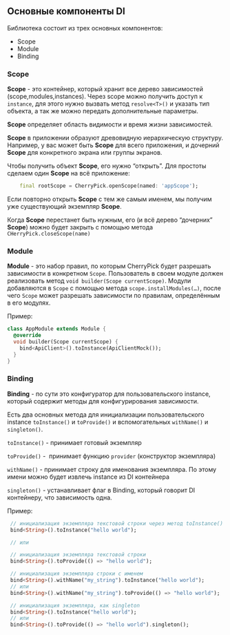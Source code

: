 ## Основные компоненты DI

Библиотека состоит из трех основных компонентов:
 - Scope
 - Module
 - Binding


### Scope

**Scope** - это контейнер, который хранит все дерево зависимостей (scope,modules,instances).
Через scope можно получить доступ к `instance`, для этого нужно вызвать метод `resolve<T>()` и указать тип объекта, а так же можно передать дополнительные параметры.

**Scope** определяет область видимости и время жизни зависимостей. 

**Scope** в приложении образуют древовидную иерархическую структуру. Например, у вас может быть **Scope** для всего приложения, и дочерний **Scope** для конкретного экрана или группы экранов.

Чтобы получить объект **Scope**, его нужно “открыть”. Для простоты сделаем один **Scope** на всё приложение:

```dart
    final rootScope = CherryPick.openScope(named: 'appScope');
```

Если повторно открыть **Scope** с тем же самым именем, мы получим уже существующий экземпляр **Scope**.

Когда **Scope** перестанет быть нужным, его (и всё дерево “дочерних” **Scope**) можно будет закрыть с помощью метода `CHerryPick.closeScope(name)`


### Module

**Module** - это набор правил, по которым CherryPick будет разрешать зависимости в конкретном `Scope`. Пользователь в своем модуле должен реализовать метод `void builder(Scope currentScope)`. Модули добавляются в `Scope` с помощью метода `scope.installModules(…)`, после чего `Scope` может разрешать зависимости по правилам, определённым в его модулях.


Пример:

```dart
class AppModule extends Module {
  @override
  void builder(Scope currentScope) {
    bind<ApiClient>().toInstance(ApiClientMock());
  }
}
```


### Binding

**Binding** - по сути это конфигуратор  для  пользовательского instance, который содержит методы для конфигурирования зависимости.

Есть два основных метода для инициализации пользовательского instance `toInstance()` и `toProvide()` и вспомогательных `withName()` и `singleton()`.

`toInstance()` - принимает готовый экземпляр

`toProvide()` -  принимает функцию `provider` (конструктор экземпляра)

`withName()` - принимает строку для именования экземпляра. По этому имени можно будет извлечь instance из  DI контейнера

`singleton()` -  устанавливает флаг в Binding, который говорит DI контейнеру, что зависимость одна.

Пример:

```dart
 // инициализация экземпляра текстовой строки через метод toInstance()
 bind<String>().toInstance("hello world");

 // или

 // инициализация экземпляра текстовой строки
 bind<String>().toProvide(() => "hello world");

 // инициализация экземпляра строки с именем
 bind<String>().withName("my_string").toInstance("hello world");
 // или
 bind<String>().withName("my_string").toProvide(() => "hello world");

 // инициализация экземпляра, как singleton
 bind<String>().toInstance("hello world");
 // или
 bind<String>().toProvide(() => "hello world").singleton();

```